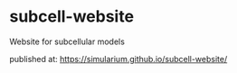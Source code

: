 # subcell-website
Website for subcellular models

published at: https://simularium.github.io/subcell-website/

